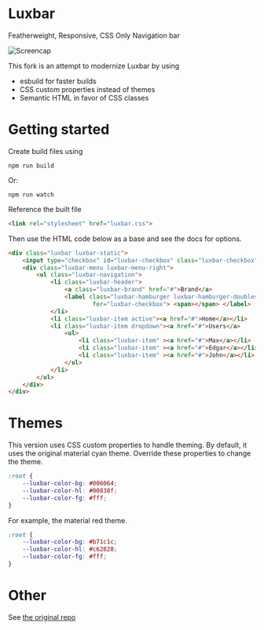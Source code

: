 # Luxbar

Featherweight, Responsive, CSS Only Navigation bar

![Screencap](http://i.imgur.com/0eGzsNt.gif)

This fork is an attempt to modernize Luxbar by using
- esbuild for faster builds
- CSS custom properties instead of themes
- Semantic HTML in favor of CSS classes

# Getting started

Create build files using

```
npm run build
```

Or:

```
npm run watch
```

Reference the built file

```html
<link rel="stylesheet" href="luxbar.css">
```

Then use the HTML code below as a base and see the docs for options.

```html
<div class="luxbar luxbar-static">
    <input type="checkbox" id="luxbar-checkbox" class="luxbar-checkbox">
    <div class="luxbar-menu luxbar-menu-right">
        <ul class="luxbar-navigation">
            <li class="luxbar-header">
                <a class="luxbar-brand" href="#">Brand</a>
                <label class="luxbar-hamburger luxbar-hamburger-doublespin"
                        for="luxbar-checkbox"> <span></span> </label>
            </li>
            <li class="luxbar-item active"><a href="#">Home</a></li>
            <li class="luxbar-item dropdown"><a href="#">Users</a>
                <ul>
                    <li class="luxbar-item" ><a href="#">Max</a></li>
                    <li class="luxbar-item" ><a href="#">Edgar</a></li>
                    <li class="luxbar-item" ><a href="#">John</a></li>
                </ul>
            </li>
        </ul>
    </div>
</div>
```

# Themes

This version uses CSS custom properties to handle theming.  By default, it uses the original material cyan theme.  Override these properties to change the theme.

```css
:root {
    --luxbar-color-bg: #006064;
    --luxbar-color-hl: #00838f;
    --luxbar-color-fg: #fff;
}
```

For example, the material red theme.

```css
:root {
    --luxbar-color-bg: #b71c1c;
    --luxbar-color-hl: #c62828;
    --luxbar-color-fg: #fff;
}
```

# Other

See [the original repo](https://github.com/balzss/luxbar)
